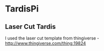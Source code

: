 # TardisPi



## Laser Cut Tardis 

I used the laser cut template from thingiverse - http://www.thingiverse.com/thing:19824
